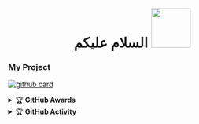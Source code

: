 <h1 align="center">السلام عليكم <img src="https://user-images.githubusercontent.com/1303154/88677602-1635ba80-d120-11ea-84d8-d263ba5fc3c0.gif" width="80px" alt=""><br></h1>


### My Project 
<a href="https://github.com/Nexov25/OctopusBot-MD">![github card](https://github-readme-stats.vercel.app/api/pin/?username=Nexov25&repo=OctopusBot-MD&theme=nightowl)</a>

<details>
<summary>&#127942 <b>GitHub Awards</b></summary><br/>

![Github Trophy](https://github-profile-trophy.vercel.app/?username=Nexov25)

</details>
<details>
<summary>&#127942 <b>GitHub Activity</b></summary><br/>

![Metrics](https://metrics.lecoq.io/Nexov25)

</details>
